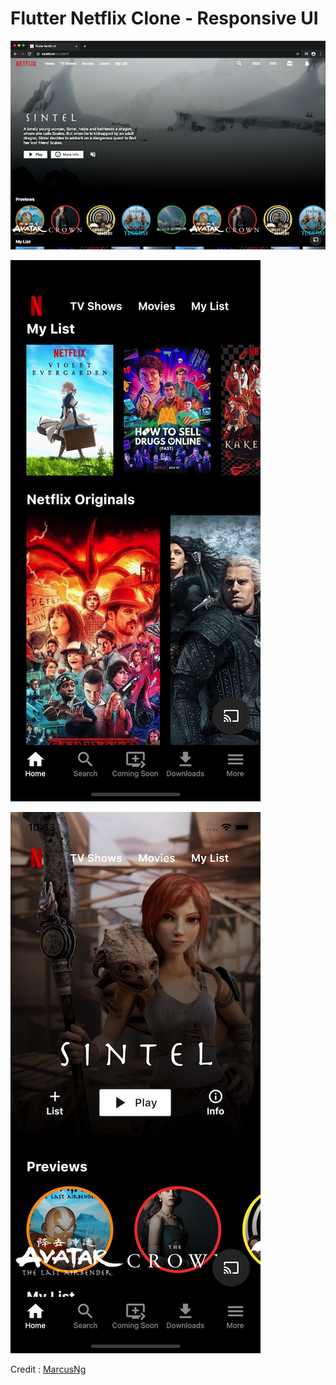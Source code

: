 # Flutter Netflix Clone - Responsive UI

![Web Screenshot](screenshots/web.png)

![Mobile Screenshot 1](screenshots/app1.png)

![Mobile Screenshot 2](screenshots/app2.png)

Credit : [MarcusNg](https://github.com/MarcusNg)
